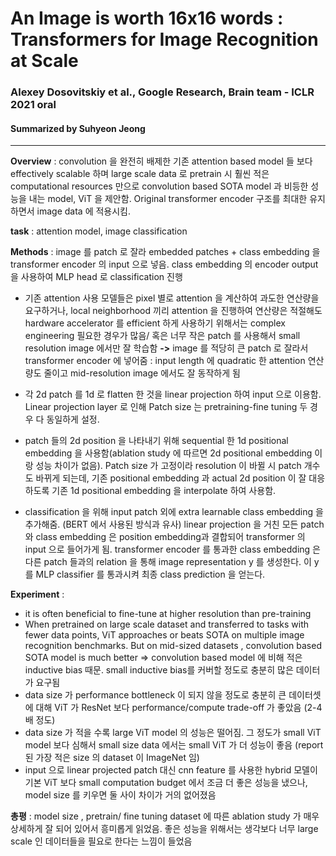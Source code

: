 # An Image is worth 16x16 words : Transformers for Image Recognition at Scale
### Alexey Dosovitskiy et al., Google Research, Brain team - ICLR 2021 oral
#### Summarized by Suhyeon Jeong
---

**Overview** : convolution 을 완전히 배제한 기존 attention based model 들 보다 effectively scalable 하며 large scale data 로 pretrain 시 훨씬 적은 computational resources 만으로 convolution based SOTA model 과 비등한 성능을 내는 model, ViT 을 제안함. Original transformer encoder 구조를 최대한 유지하면서 image data 에 적용시킴.

**task** : attention model, image classification

**Methods** : image 를 patch 로 잘라 embedded patches + class embedding 을 transformer encoder 의 input 으로 넣음. class embedding 의 encoder output 을 사용하여 MLP head 로 classification 진행

* 기존 attention 사용 모델들은 pixel 별로 attention 을 계산하여 과도한 연산량을 요구하거나, local neighborhood 끼리 attention 을 진행하여 연산량은 적절해도 hardware accelerator 를 efficient 하게 사용하기 위해서는 complex engineering 필요한 경우가 많음/ 혹은 너무 작은 patch 를 사용해서 small resolution image 에서만 잘 학습함 **->** image 를 적당히 큰 patch 로 잘라서 transformer encoder 에 넣어줌 : input length 에 quadratic 한 attention 연산량도 줄이고 mid-resolution image 에서도 잘 동작하게 됨

* 각 2d patch 를 1d 로 flatten 한 것을 linear projection 하여 input 으로 이용함. Linear projection layer 로 인해 Patch size 는 pretraining-fine tuning 두 경우 다 동일하게 설정.

* patch 들의 2d position 을 나타내기 위해 sequential 한 1d positional embedding 을 사용함(ablation study 에 따르면 2d positional embedding 이랑 성능 차이가 없음). Patch size 가 고정이라 resolution 이 바뀔 시 patch 개수도 바뀌게 되는데, 기존 positional embedding 과 actual 2d position 이 잘 대응하도록 기존 1d positional embedding 을 interpolate 하여 사용함.
* classification 을 위해 input patch 외에 extra learnable class embedding 을 추가해줌. (BERT 에서 사용된 방식과 유사) linear projection 을 거친 모든 patch 와 class embedding 은 position embedding과 결합되어 transformer 의 input 으로 들어가게 됨. transformer encoder 를 통과한 class embedding 은 다른 patch 들과의 relation 을 통해 image representation y 를 생성한다. 이 y 를 MLP classifier 를 통과시켜 최종 class prediction 을 얻는다.

**Experiment** :
* it is often beneficial to fine-tune at higher resolution than pre-training
* When pretrained on large scale dataset and transferred to tasks with fewer data points, ViT approaches or beats SOTA on multiple image recognition benchmarks. But on mid-sized datasets , convolution based SOTA model is much better => convolution based model 에 비해 적은 inductive bias 때문. small inductive bias를 커버할 정도로 충분히 많은 데이터가 요구됨
* data size 가 performance bottleneck 이 되지 않을 정도로 충분히 큰 데이터셋에 대해 ViT 가 ResNet 보다 performance/compute trade-off 가 좋았음 (2-4 배 정도)
* data size 가 적을 수록 large ViT model 의 성능은 떨어짐. 그 정도가 small ViT model 보다 심해서 small size data 에서는 small ViT 가 더 성능이 좋음 (report 된 가장 적은 size 의 dataset 이 ImageNet 임)
* input 으로 linear projected patch 대신 cnn feature 를 사용한 hybrid 모델이 기본 ViT 보다 small computation budget 에서 조금 더 좋은 성능을 냈으나, model size 를 키우면 둘 사이 차이가 거의 없어졌음

**총평** : model size , pretrain/ fine tuning dataset 에 따른 ablation study 가 매우 상세하게 잘 되어 있어서 흥미롭게 읽었음. 좋은 성능을 위해서는 생각보다 너무 large scale 인 데이터들을 필요로 한다는 느낌이 들었음
